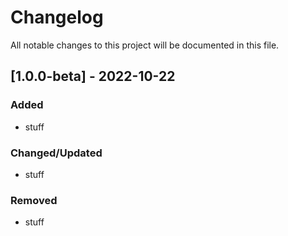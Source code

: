 # Changelog
All notable changes to this project will be documented in this file.

## [1.0.0-beta] - 2022-10-22
### Added
- stuff
### Changed/Updated
- stuff
### Removed
- stuff

